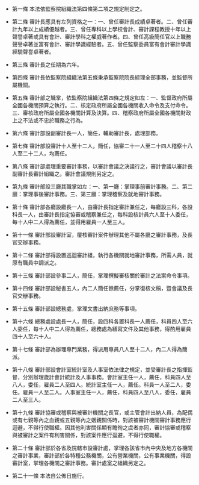 * 第一條 本法依監察院組織法第四條第二項之規定制定之。

* 第二條 審計長應具有左列資格之一：一、曾任審計長成績卓著者。二、曾任審計九年以上成績優越者。三、曾任專科以上學校會計、審計課程教授十年以上聲譽卓著或具有會計、審計學科之權威著作者。四、曾任高級簡任官以上職務聲譽卓著並富有會計、審計學識經驗者。五、曾任監察委員富有會計審計學識經驗聲譽卓著者。

* 第三條 審計長之任期為六年。

* 第四條 審計長依監察院組織法第五條秉承監察院院長綜理全部事務，並監督所屬機關。

* 第五條 審計部之職掌，依監察院組織法第四條之規定如左：一、監督政府所屬全國各機關預算之執行。二、核定政府所屬全國各機關收入命令及支付命令。三、審核政府所屬全國各機關計算及決算。四、稽察政府所屬全國各機關財政上之不法或不忠於職務之行為。

* 第六條 審計部設副審計長一人，簡任，輔助審計長，處理部務。

* 第七條 審計部設審計十人至十二人，簡任，協審二十一人至二十四人稽察十八人至二十二人，均薦任。

* 第八條 審計部處理重要審計事務，以審計會議之決議行之，審計會議以審計長副審計長審計組織之。審計會議規則另定之。

* 第九條 審計部設三廳其職掌如左：一、第一廳：掌理事前審計事務。二、第二廳：掌理事後審計事務。三、第三廳：掌理稽察及就地審計事務。

* 第十條 審計部各廳設廳長一人，由審計長指定審計兼任之，每廳設三科，各設科長一人，由審計長指定協審或稽察兼任之，每科設核計員六人至十人委任，每十人中二人得為薦任，並得用雇員一人至三人。

* 第十一條 審計部設審計室，覆核審計案件辦理其他不屬各廳之審計事務，及長官交辦事務。

* 第十二條 審計部得設置巡迴審計組，執行各機關就地審計事務，所需人員，就原有職員中調派之。

* 第十三條 審計部設參事二人，簡任，掌理撰擬審核關於審計之法案命令事項。

* 第十四條 審計部設秘書五人，內二人簡任餘薦任，分掌復核文稿，暨會議及長官交辦事務。

* 第十五條 審計部設總務處，掌理文書出納庶務等事項。

* 第十六條 總務處設處長一人，簡任，設四科各置科長一人薦任，科員四人至六人委任，每十人中二人得為薦任，總務處為繕寫文件及其他事務，得酌用雇員四十人至六十人。

* 第十七條 審計部為辦理專門業務，得派用專員八人至十二人，內二人得為簡派。

* 第十八條 審計部設會計室統計室及人事室依法律之規定，並受審計長之指揮監督，分別辦理歲計會計統計及人事事務。會計室主任一人，薦任，科員四人至八人，委任，雇員二人至四人。統計室主任一人，薦任。科員一人至二人，委任。雇員一人至二人。人事室主任一人，薦任，科員四人至八人，委任，雇員二人至三人。

* 第十九條 審計協審或稽察與被審計機關之長官，或主管會計出納人員，為配偶或有七親等內之血親或五親等內之姻親關係時，對該被審計機關審計事務應行迴避，不得行使職權。因其他利害關係顯有瞻徇之虞者亦同，審計協審或稽察與被審計之案件有利害關係，對該案件應行迴避，不得行使職權。

* 第二十條 審計部於各省及院轄市設審計處，掌理各該省市內中央及地方各機關之審計事業，審計部於各特種公務機關，公有營業機關，公有事業機關，得設審計室，掌理各機關之審計事務。審計處室之組織另定之。

* 第二十一條 本法自公佈日施行。

